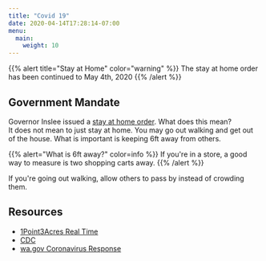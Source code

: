 ```yaml
---
title: "Covid 19"
date: 2020-04-14T17:28:14-07:00
menu:
  main:
    weight: 10
---
```


{{% alert title="Stay at Home" color="warning" %}}
The stay at home order has been continued to May 4th, 2020
{{% /alert %}}

## Government Mandate
Governor Inslee issued a [stay at home order](https://www.governor.wa.gov/sites/default/files/proclamations/20-25%20Coronovirus%20Stay%20Safe-Stay%20Healthy%20%28tmp%29%20%28002%29.pdf). What does this mean?  
It does not mean to just stay at home. You may go out walking and get out of the house.
 What is important is keeping 6ft away from others.

{{% alert="What is 6ft away?" color=info %}}
If you're in a store, a good way to measure is two shopping carts away.
{{% /alert %}}

If you're going out walking, allow others to pass by instead of crowding them.

## Resources

* [1Point3Acres Real Time](https://coronavirus.1point3acres.com/en)
* [CDC](https://www.cdc.gov/coronavirus/2019-ncov/cases-updates/cases-in-us.html)
* [wa.gov Coronavirus Response](https://coronavirus.wa.gov/)
